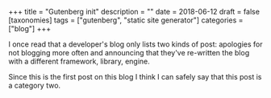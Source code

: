 +++
title =  "Gutenberg init"
description = ""
date = 2018-06-12
draft = false
[taxonomies]
tags = ["gutenberg", "static site generator"]
categories = ["blog"]
+++

I once read that a developer's blog only lists two kinds of post: apologies for not blogging more often and announcing that they've re-written the blog with a different framework, library, engine.

<!-- more -->

Since this is the first post on this blog I think I can safely say that this post is a category two.
